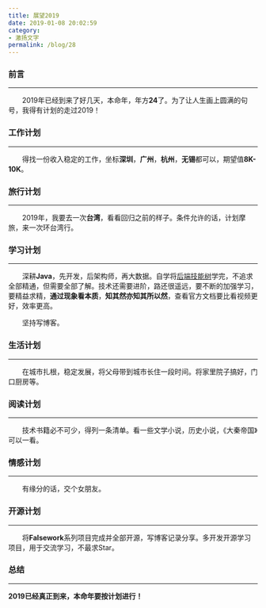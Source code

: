 ```yaml
---
title: 展望2019
date: 2019-01-08 20:02:59
category:
- 激扬文字
permalink: /blog/28
---
```


### 前言
---

&emsp;&emsp;2019年已经到来了好几天，本命年，年方**24**了。为了让人生画上圆满的句号，我得有计划的走过2019！

<!-- more -->

### 工作计划
---

&emsp;&emsp;得找一份收入稳定的工作，坐标**深圳**，**广州**，**杭州**，**无锡**都可以，期望值**8K-10K**。

### 旅行计划
---

&emsp;&emsp;2019年，我要去一次**台湾**，看看回归之前的样子。条件允许的话，计划摩旅，来一次环台湾行。

### 学习计划

---

&emsp;&emsp;深耕**Java**，先开发，后架构师，再大数据。自学将[后端技能树](https://www.huangdayu.cn/2018/10/29/Java%E5%90%8E%E7%AB%AF%E5%B7%A5%E7%A8%8B%E5%B8%88%E6%8A%80%E8%83%BD%E6%A0%91/)学完，不追求全部精通，但需要全部了解。技术还需要进阶，路还很遥远，要不断的加强学习，要精益求精，**通过现象看本质**，**知其然亦知其所以然**，查看官方文档要比看视频更好，效率更高。

&emsp;&emsp;坚持写博客。

### 生活计划
---

&emsp;&emsp;在城市扎根，稳定发展，将父母带到城市长住一段时间。将家里院子搞好，门口厨房等。

### 阅读计划

---

&emsp;&emsp;技术书籍必不可少，得列一条清单。看一些文学小说，历史小说，《大秦帝国》可以一看。

### 情感计划
---

&emsp;&emsp;有缘分的话，交个女朋友。

### 开源计划

---

&emsp;&emsp;将**Falsework**系列项目完成并全部开源，写博客记录分享。多开发开源学习项目，用于交流学习，不最求Star。

### 总结
---

**2019已经真正到来，本命年要按计划进行！**